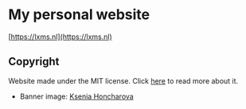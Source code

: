 # My personal website

[https://lxms.nl](https://lxms.nl)

## Copyright

Website made under the MIT license. Click [here](./LICENSE) to read more about it.

-   Banner image: [Ksenia Honcharova](https://unsplash.com/photos/8xNW-kczAWk?utm_source=unsplash&utm_medium=referral&utm_content=creditShareLink)
